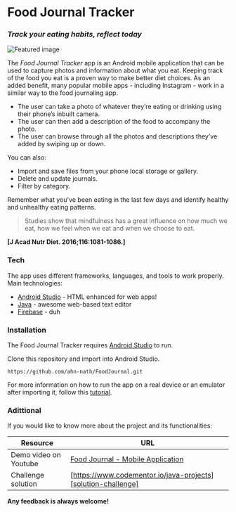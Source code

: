# Food Journal Tracker
### _Track your eating habits, reflect today_

![Featured image](./featured_.png)



The _Food Journal Tracker_ app is an Android mobile application that can be used to capture photos and information about what you eat. Keeping track of the food you eat is a proven way to make better diet choices. As an added benefit, many popular mobile apps - including Instagram - work in a similar way to the food journaling app. 

  - The user can take a photo of whatever they’re eating or drinking using their phone’s inbuilt camera.
  - The user can then add a description of the food to accompany the photo.
  - The user can browse through all the photos and descriptions they’ve added by swiping up or down.

You can also:
  - Import and save files from your phone local storage or gallery.
  - Delete and update journals.
  - Filter by category.

Remember what you've been eating in the last few days and identify healthy and unhealthy eating patterns.  

> Studies show that mindfulness has a great influence
> on how much we eat, how we feel when we eat and when we choose to eat.
 
 **[J Acad Nutr Diet. 2016;116:1081-1086.]** 


### Tech

The app uses different frameworks, languages, and tools to work properly. Main technologies:

* [Android Studio] - HTML enhanced for web apps!
* [Java] - awesome web-based text editor
* [Firebase] - duh

### Installation
The Food Journal Tracker requires [Android Studio](https://developer.android.com/studio)  to run.

Clone this repository and import into Android Studio.

```
https://github.com/ahn-nath/FoodJournal.git
```
For more information on how to run the app on a real device or an emulator after importing it, follow this [tutorial](https://developer.android.com/training/basics/firstapp/running-app).

### Adittional 

If you would like to know more about the project and its functionalities:

| Resource | URL|
| ------ | ------ |
| Demo video on Youtube | [Food Journal - Mobile Application][youtube-demo] |
| Challenge solution | [https://www.codementor.io/java-projects][solution-challenge] |


**Any feedback is always welcome!**

[//]: # (These are reference links used in the body of this note and get stripped out when the markdown processor does its job.)


   [Android Studio]: <https://developer.android.com/studio>
   [Java]: <https://www.java.com/>
   [Firebase]: <https://firebase.google.com/>

   [youtube-demo]: <https://www.youtube.com/watch?v=4Ho6JYXX9-Y&t=215s>
   [solution-challenge]: <https://www.codementor.io/project-solutions/bcyt4asqy9>
  

 
